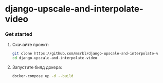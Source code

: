 # django-upscale-and-interpolate-video

### Get started

1. Скачайте проект:
    ```bash
    git clone https://github.com/msrbl/django-upscale-and-interpolate-video
    cd django-upscale-and-interpolate-video
2. Запустите билд докера:
    ```bash
    docker-compose up -d --build
